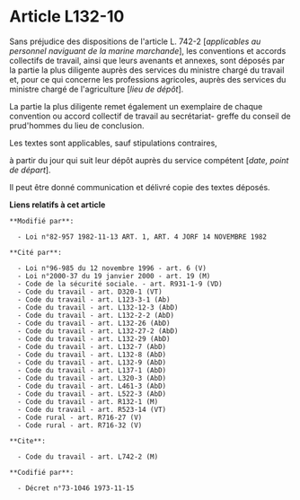 # Article L132-10

Sans préjudice des dispositions de l'article L. 742-2 [*applicables au personnel naviguant de la marine marchande*], les
conventions et accords collectifs de travail, ainsi que leurs avenants et annexes, sont déposés par la partie la plus
diligente auprès des services du ministre chargé du travail et, pour ce qui concerne les professions agricoles, auprès des
services du ministre chargé de l'agriculture [*lieu de dépôt*].

La partie la plus diligente remet également un exemplaire de chaque convention ou accord collectif de travail au secrétariat-
greffe du conseil de prud'hommes du lieu de conclusion.

Les textes sont applicables, sauf stipulations contraires,

à partir du jour qui suit leur dépôt auprès du service compétent [*date, point de départ*].

Il peut être donné communication et délivré copie des textes déposés.

**Liens relatifs à cet article**

	**Modifié par**:

	  - Loi n°82-957 1982-11-13 ART. 1, ART. 4 JORF 14 NOVEMBRE 1982

	**Cité par**:

	  - Loi n°96-985 du 12 novembre 1996 - art. 6 (V)
	  - Loi n°2000-37 du 19 janvier 2000 - art. 19 (M)
	  - Code de la sécurité sociale. - art. R931-1-9 (VD)
	  - Code du travail - art. D320-1 (VT)
	  - Code du travail - art. L123-3-1 (Ab)
	  - Code du travail - art. L132-12-3 (AbD)
	  - Code du travail - art. L132-2-2 (AbD)
	  - Code du travail - art. L132-26 (AbD)
	  - Code du travail - art. L132-27-2 (AbD)
	  - Code du travail - art. L132-29 (AbD)
	  - Code du travail - art. L132-7 (AbD)
	  - Code du travail - art. L132-8 (AbD)
	  - Code du travail - art. L132-9 (AbD)
	  - Code du travail - art. L137-1 (AbD)
	  - Code du travail - art. L320-3 (AbD)
	  - Code du travail - art. L461-3 (AbD)
	  - Code du travail - art. L522-3 (AbD)
	  - Code du travail - art. R132-1 (M)
	  - Code du travail - art. R523-14 (VT)
	  - Code rural - art. R716-27 (V)
	  - Code rural - art. R716-32 (V)

	**Cite**:

	  - Code du travail - art. L742-2 (M)

	**Codifié par**:

	  - Décret n°73-1046 1973-11-15
